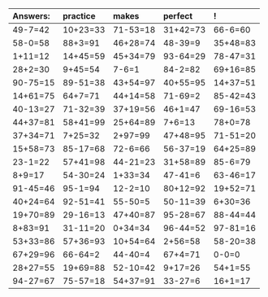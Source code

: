 | Answers: | practice | makes | perfect | ! |
| :--- | :--- | :--- | :--- | :--- |
| 49-7=42 | 10+23=33 | 71-53=18 | 31+42=73 | 66-6=60 | 
| 58-0=58 | 88+3=91 | 46+28=74 | 48-39=9 | 35+48=83 | 
| 1+11=12 | 14+45=59 | 45+34=79 | 93-64=29 | 78-47=31 | 
| 28+2=30 | 9+45=54 | 7-6=1 | 84-2=82 | 69+16=85 | 
| 90-75=15 | 89-51=38 | 43+54=97 | 40+55=95 | 14+37=51 | 
| 14+61=75 | 64+7=71 | 44+14=58 | 71-69=2 | 85-42=43 | 
| 40-13=27 | 71-32=39 | 37+19=56 | 46+1=47 | 69-16=53 | 
| 44+37=81 | 58+41=99 | 25+64=89 | 7+6=13 | 78+0=78 | 
| 37+34=71 | 7+25=32 | 2+97=99 | 47+48=95 | 71-51=20 | 
| 15+58=73 | 85-17=68 | 72-6=66 | 56-37=19 | 64+25=89 | 
| 23-1=22 | 57+41=98 | 44-21=23 | 31+58=89 | 85-6=79 | 
| 8+9=17 | 54-30=24 | 1+33=34 | 47-41=6 | 63-46=17 | 
| 91-45=46 | 95-1=94 | 12-2=10 | 80+12=92 | 19+52=71 | 
| 40+24=64 | 92-51=41 | 55-50=5 | 50-11=39 | 6+30=36 | 
| 19+70=89 | 29-16=13 | 47+40=87 | 95-28=67 | 88-44=44 | 
| 8+83=91 | 31-11=20 | 0+34=34 | 96-44=52 | 97-81=16 | 
| 53+33=86 | 57+36=93 | 10+54=64 | 2+56=58 | 58-20=38 | 
| 67+29=96 | 66-64=2 | 44-40=4 | 67+4=71 | 0-0=0 | 
| 28+27=55 | 19+69=88 | 52-10=42 | 9+17=26 | 54+1=55 | 
| 94-27=67 | 75-57=18 | 54+37=91 | 33-27=6 | 16+1=17 | 
